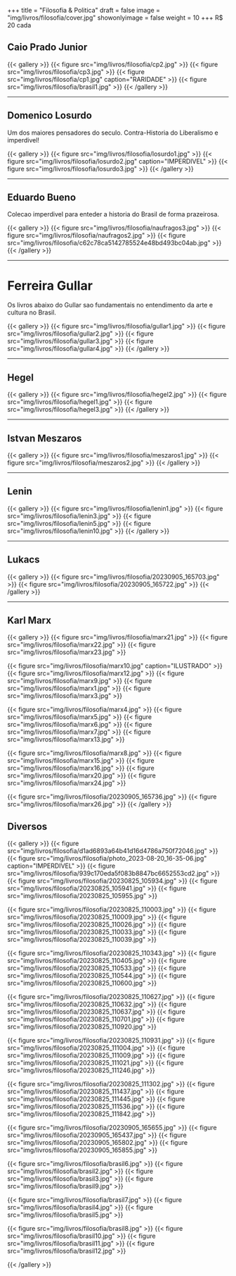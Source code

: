 +++
title = "Filosofia & Politica"
draft = false
image = "img/livros/filosofia/cover.jpg"
showonlyimage = false
weight = 10
+++
<span class="price">R$ 20</span> cada
<!--more-->

## Caio Prado Junior

{{< gallery >}}
{{< figure src="img/livros/filosofia/cp2.jpg" >}}
{{< figure src="img/livros/filosofia/cp3.jpg" >}}
{{< figure src="img/livros/filosofia/cp1.jpg" caption="RARIDADE" >}}
{{< figure src="img/livros/filosofia/brasil1.jpg" >}}
{{< /gallery >}}

---

## Domenico Losurdo

Um dos maiores pensadores do seculo. Contra-Historia do Liberalismo e imperdivel!

{{< gallery >}}
{{< figure src="img/livros/filosofia/losurdo1.jpg" >}}
{{< figure src="img/livros/filosofia/losurdo2.jpg" caption="IMPERDIVEL" >}}
{{< figure src="img/livros/filosofia/losurdo3.jpg" >}}
{{< /gallery >}}

---

## Eduardo Bueno

Colecao imperdivel para enteder a historia do Brasil de forma prazeirosa.

{{< gallery >}}
{{< figure src="img/livros/filosofia/naufragos3.jpg" >}}
{{< figure src="img/livros/filosofia/naufragos2.jpg" >}}
{{< figure src="img/livros/filosofia/c62c78ca5142785524e48bd493bc04ab.jpg" >}}
{{< /gallery >}}

---

# Ferreira Gullar

Os livros abaixo do Gullar sao fundamentais no entendimento da arte e cultura no Brasil.

{{< gallery >}}
{{< figure src="img/livros/filosofia/gullar1.jpg" >}}
{{< figure src="img/livros/filosofia/gullar2.jpg" >}}
{{< figure src="img/livros/filosofia/gullar3.jpg" >}}
{{< figure src="img/livros/filosofia/gullar4.jpg" >}}
{{< /gallery >}}

---

## Hegel

{{< gallery >}}
{{< figure src="img/livros/filosofia/hegel2.jpg" >}}
{{< figure src="img/livros/filosofia/hegel1.jpg" >}}
{{< figure src="img/livros/filosofia/hegel3.jpg" >}}
{{< /gallery >}}

---

## Istvan Meszaros

{{< gallery >}}
{{< figure src="img/livros/filosofia/meszaros1.jpg" >}}
{{< figure src="img/livros/filosofia/meszaros2.jpg" >}}
{{< /gallery >}}

---

## Lenin

{{< gallery >}}
{{< figure src="img/livros/filosofia/lenin1.jpg" >}}
{{< figure src="img/livros/filosofia/lenin3.jpg" >}}
{{< figure src="img/livros/filosofia/lenin5.jpg" >}}
{{< figure src="img/livros/filosofia/lenin10.jpg" >}}
{{< /gallery >}}

---

## Lukacs

{{< gallery >}}
{{< figure src="img/livros/filosofia/20230905_165703.jpg" >}}
{{< figure src="img/livros/filosofia/20230905_165722.jpg" >}}
{{< /gallery >}}

---

## Karl Marx

{{< gallery >}}
{{< figure src="img/livros/filosofia/marx21.jpg" >}}
{{< figure src="img/livros/filosofia/marx22.jpg" >}}
{{< figure src="img/livros/filosofia/marx23.jpg" >}}

{{< figure src="img/livros/filosofia/marx10.jpg" caption="ILUSTRADO" >}}
{{< figure src="img/livros/filosofia/marx12.jpg" >}}
{{< figure src="img/livros/filosofia/marx9.jpg" >}}
{{< figure src="img/livros/filosofia/marx1.jpg" >}}
{{< figure src="img/livros/filosofia/marx3.jpg" >}}

{{< figure src="img/livros/filosofia/marx4.jpg" >}}
{{< figure src="img/livros/filosofia/marx5.jpg" >}}
{{< figure src="img/livros/filosofia/marx6.jpg" >}}
{{< figure src="img/livros/filosofia/marx7.jpg" >}}
{{< figure src="img/livros/filosofia/marx13.jpg" >}}

{{< figure src="img/livros/filosofia/marx8.jpg" >}}
{{< figure src="img/livros/filosofia/marx15.jpg" >}}
{{< figure src="img/livros/filosofia/marx16.jpg" >}}
{{< figure src="img/livros/filosofia/marx20.jpg" >}}
{{< figure src="img/livros/filosofia/marx24.jpg" >}}

{{< figure src="img/livros/filosofia/20230905_165736.jpg" >}}
{{< figure src="img/livros/filosofia/marx26.jpg" >}}
{{< /gallery >}}

## Diversos

{{< gallery >}}
{{< figure src="img/livros/filosofia/d1ad6893a64b41d16d4786a750f72046.jpg" >}}
{{< figure src="img/livros/filosofia/photo_2023-08-20_16-35-06.jpg" caption="IMPERDIVEL" >}}
{{< figure src="img/livros/filosofia/939c170eda5f083b8847bc6652553cd2.jpg" >}}
{{< figure src="img/livros/filosofia/20230825_105934.jpg" >}}
{{< figure src="img/livros/filosofia/20230825_105941.jpg" >}}
{{< figure src="img/livros/filosofia/20230825_105955.jpg" >}}

{{< figure src="img/livros/filosofia/20230825_110003.jpg" >}}
{{< figure src="img/livros/filosofia/20230825_110009.jpg" >}}
{{< figure src="img/livros/filosofia/20230825_110026.jpg" >}}
{{< figure src="img/livros/filosofia/20230825_110033.jpg" >}}
{{< figure src="img/livros/filosofia/20230825_110039.jpg" >}}

{{< figure src="img/livros/filosofia/20230825_110343.jpg" >}}
{{< figure src="img/livros/filosofia/20230825_110405.jpg" >}}
{{< figure src="img/livros/filosofia/20230825_110533.jpg" >}}
{{< figure src="img/livros/filosofia/20230825_110544.jpg" >}}
{{< figure src="img/livros/filosofia/20230825_110600.jpg" >}}

{{< figure src="img/livros/filosofia/20230825_110627.jpg" >}}
{{< figure src="img/livros/filosofia/20230825_110632.jpg" >}}
{{< figure src="img/livros/filosofia/20230825_110637.jpg" >}}
{{< figure src="img/livros/filosofia/20230825_110701.jpg" >}}
{{< figure src="img/livros/filosofia/20230825_110920.jpg" >}}

{{< figure src="img/livros/filosofia/20230825_110931.jpg" >}}
{{< figure src="img/livros/filosofia/20230825_111004.jpg" >}}
{{< figure src="img/livros/filosofia/20230825_111009.jpg" >}}
{{< figure src="img/livros/filosofia/20230825_111021.jpg" >}}
{{< figure src="img/livros/filosofia/20230825_111246.jpg" >}}

{{< figure src="img/livros/filosofia/20230825_111302.jpg" >}}
{{< figure src="img/livros/filosofia/20230825_111437.jpg" >}}
{{< figure src="img/livros/filosofia/20230825_111445.jpg" >}}
{{< figure src="img/livros/filosofia/20230825_111536.jpg" >}}
{{< figure src="img/livros/filosofia/20230825_111842.jpg" >}}

{{< figure src="img/livros/filosofia/20230905_165655.jpg" >}}
{{< figure src="img/livros/filosofia/20230905_165437.jpg" >}}
{{< figure src="img/livros/filosofia/20230905_165802.jpg" >}}
{{< figure src="img/livros/filosofia/20230905_165855.jpg" >}}


{{< figure src="img/livros/filosofia/brasil6.jpg" >}}
{{< figure src="img/livros/filosofia/brasil2.jpg" >}}
{{< figure src="img/livros/filosofia/brasil3.jpg" >}}
{{< figure src="img/livros/filosofia/brasil9.jpg" >}}

{{< figure src="img/livros/filosofia/brasil7.jpg" >}}
{{< figure src="img/livros/filosofia/brasil4.jpg" >}}
{{< figure src="img/livros/filosofia/brasil5.jpg" >}}

{{< figure src="img/livros/filosofia/brasil8.jpg" >}}
{{< figure src="img/livros/filosofia/brasil10.jpg" >}}
{{< figure src="img/livros/filosofia/brasil11.jpg" >}}
{{< figure src="img/livros/filosofia/brasil12.jpg" >}}

{{< /gallery >}}



